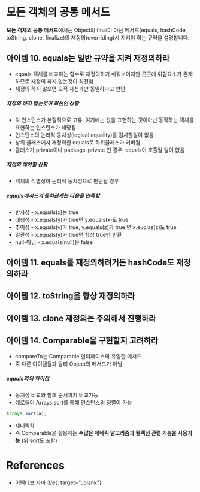 # 모든 객체의 공통 메서드

**모든 객체의 공통 메서드**에서는 Object의 final이 아닌 메서드(equals, hashCode, toString, clone, finalize)의 재정의(overriding)시 지켜야 하는 규약을 설명합니다.


## 아이템 10. equals는 일반 규약을 지켜 재정의하라
* equals 객체를 비교하는 함수로 재정의하기 쉬워보이지만 곳곳에 위험요소가 존재하므로 재정의 하지 않는것이 최전임
* 재정의 하지 않으면 오직 자신과만 동일하다고 판단
##### 재정의 하지 않는것이 최선인 상황
* 각 인스턴스가 본질적으로 고유, 여기에는 값을 표현하는 것이아닌 동작하는 객체를 표현하는 인스턴스가 해당됨
* 인스턴스의 논리적 동치성(logical equality)를 검사할일이 없음
* 상위 클래스에서 재정의한 equals로 하위클래스가 커버됨
* 클래스가 private이나 package-private 인 경우, equals이 호출될 일이 없음

##### 재정의 해야할 상황
* 객체의 식별성이 논리적 동치성으로 판단될 경우

##### equals메서드의 동치관계는 다음을 만족함
* 반사성 - x.equals(x)는 true
* 대칭성 - x.equals(y)가 true면 y.equals(x)도 true 
* 추이성 - x.equals(y)가 true, y.equals(z)가 true 면 x.euqlas(z)도 true 
* 일관성 - x.equals(y)가 true면 항상 true만 반환
* null-아님 - x.equals(null)은 false



## 아이템 11. equals를 재정의하려거든 hashCode도 재정의하라



## 아이템 12. toString을 항상 재정의하라



## 아이템 13. clone 재정의는 주의해서 진행하라



## 아이템 14. Comparable을 구현할지 고려하라
* compareTo는 Comparable 인터페이스의 유일한 메서드
* 즉 다른 아이템들과 달리 Object의 메서드가 아님
##### equals와의 차이점
* 동치성 비교와 함께 순서까지 비교가능
* 예로들어 Arrays.sort를 통해 인스턴스의 정렬이 가능
```java
Arrays.sort(a);
```
* 제네릭함
* 즉 Comparable을 활용하는 **수많은 제네릭 알고리즘과 컬렉션 관련 기능을 사용가능** (위 sort도 포함)






# References
* [이펙티브 자바 3/e](http://www.kyobobook.co.kr/product/detailViewKor.laf?ejkGb=KOR&mallGb=KOR&barcode=9788966262281&orderClick=LEA&Kc=){: target="_blank"}